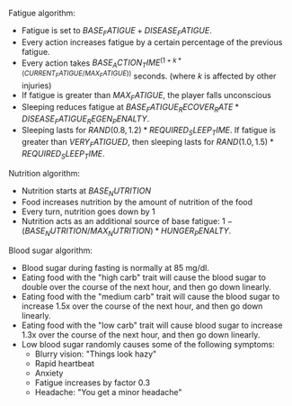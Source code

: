 Fatigue algorithm:

- Fatigue is set to $BASE_FATIGUE + DISEASE_FATIGUE$.
- Every action increases fatigue by a certain percentage of the previous fatigue.
- Every action takes $BASE_ACTION_TIME ^ (1 + k * (CURRENT_FATIGUE / MAX_FATIGUE))$ seconds. (where $k$ is affected by other injuries)
- If fatigue is greater than $MAX_FATIGUE$, the player falls unconscious
- Sleeping reduces fatigue at $BASE_FATIGUE_RECOVER_RATE * DISEASE_FATIGUE_REGEN_PENALTY$.
- Sleeping lasts for $RAND(0.8, 1.2) * REQUIRED_SLEEP_TIME$. If fatigue is greater than $VERY_FATIGUED$, then sleeping lasts for $RAND(1.0, 1.5) * REQUIRED_SLEEP_TIME$.

Nutrition algorithm:
- Nutrition starts at $BASE_NUTRITION$
- Food increases nutrition by the amount of nutrition of the food
- Every turn, nutrition goes down by 1
- Nutrition acts as an additional source of base fatigue: $1 - (BASE_NUTRITION / MAX_NUTRITION) * HUNGER_PENALTY$.

Blood sugar algorithm:

- Blood sugar during fasting is normally at 85 mg/dl.
- Eating food with the "high carb" trait will cause the blood sugar to double over the course of the next hour, and then go down linearly.
- Eating food with the "medium carb" trait will cause the blood sugar to increase 1.5x over the course of the next hour, and then go down linearly.
- Eating food with the "low carb" trait will cause blood sugar to increase 1.3x over the course of the next hour, and then go down linearly.
- Low blood sugar randomly causes some of the following symptoms:
  - Blurry vision: "Things look hazy"
  - Rapid heartbeat
  - Anxiety
  - Fatigue increases by factor 0.3
  - Headache: "You get a minor headache"
